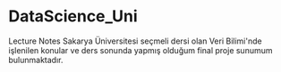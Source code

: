 # DataScience_Uni
Lecture Notes
Sakarya Üniversitesi seçmeli dersi olan Veri Bilimi'nde işlenilen konular ve ders sonunda yapmış olduğum final proje sunumum bulunmaktadır.
